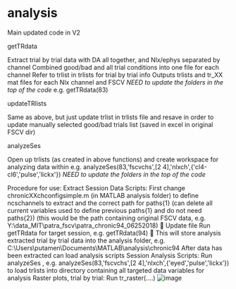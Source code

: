 # analysis
Main updated code in V2

getTRdata

  Extract trial by trial data with DA all together, and Nlx/ephys separated by channel
  Combined good/bad and all trial conditions into one file for each channel
  Refer to trlist in trlists for trial by trial info
  Outputs trlists and tr_XX mat files for each Nlx channel and FSCV
  *NEED to update the folders in the top of the code*
  e.g. getTRdata(83)
  
  
updateTRlists

  Same as above, but just update trlist in trlists file and resave in order to update manually selected good/bad trials list (saved in excel in original FSCV dir)
  
  
analyzeSes

  Open up trlists (as created in above functions) and create workspace for analyzing data within
  e.g. analyzeSes(83,'fscvchs',[2 4],'nlxch',{'cl4-cl6','pulse','lickx'})
  *NEED to update the folders in the top of the code*
  
Procedure for use:
Extract Session Data Scripts:
First change chronicXXchconfigsimple.m (in MATLAB analysis folder) to define ncschannels to extract and the correct path for paths{1} (can delete all current variables used to define previous paths{1} and do not need paths{2}) (this would be the path containing original FSCV data, e.g. Y:\data_MIT\patra_fscv\patra_chronic94_06252018)  Update file
Run getTRdata for target session, e.g. getTRdata(94)  This will store analysis extracted trial by trial data into the analysis folder, e.g.  C:\Users\putamen\Documents\MATLAB\analysis\chronic94
After data has been extracted can load analysis scripts
Session Analysis Scripts:
Run analyzeSes , e.g. analyzeSes(83,'fscvchs',[2 4],'nlxch',{'eyed','pulse','lickx’}) to load trlists into directory containing all targeted data variables for analysis
Raster plots, trial by trial:
Run tr_raster(….)
![image](https://user-images.githubusercontent.com/23349223/170110037-1685cfca-733c-4704-930a-ac3420d7e133.png)

